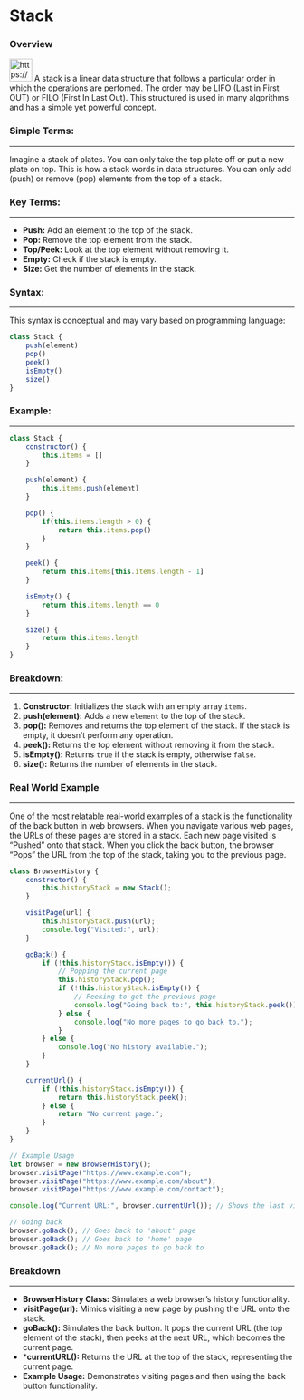 # Stack


### Overview

<aside>
<img src="https://www.notion.so/icons/snippet_gray.svg" alt="https://www.notion.so/icons/snippet_gray.svg" width="40px" /> A stack is a linear data structure that follows a particular order in which the operations are perfomed. The order may be LIFO (Last in First OUT) or FILO (First In Last Out). This structured is used in many algorithms and has a simple yet powerful concept.

</aside>

### Simple Terms:

---

Imagine a stack of plates. You can only take the top plate off or put a new plate on top. This is how a stack words in data structures. You can only add (push) or remove (pop) elements from the top of a stack. 

### Key Terms:

---

- ************Push:************ Add an element to the top of the stack.
- **********Pop:********** Remove the top element from the stack.
- ********************Top/Peek:******************** Look at the top element without removing it.
- ************Empty:************ Check if the stack is empty.
- ************Size:************ Get the number of elements in the stack.

### Syntax:

---

This syntax is conceptual and may vary based on programming language: 

```jsx
class Stack {
    push(element)
    pop()
    peek()
    isEmpty()
    size()
}
```

### Example:

---

```jsx
class Stack {
    constructor() {
        this.items = []
    }

    push(element) {
        this.items.push(element)
    }

    pop() {
        if(this.items.length > 0) {
            return this.items.pop()
        }
    }

    peek() {
        return this.items[this.items.length - 1]
    }

    isEmpty() {
        return this.items.length == 0
    }

    size() {
        return this.items.length
    }
}
```

### Breakdown:

---

1. **Constructor:** Initializes the stack with an empty array `items`. 
2. **push(element):** Adds a new `element` to the top of the stack.
3. **pop():** Removes and returns the top element of the stack. If the stack is empty, it doesn’t perform any operation. 
4. **peek():** Returns the top element without removing it from the stack. 
5. **isEmpty():** Returns `true` if the stack is empty, otherwise `false`. 
6. **size():** Returns the number of elements in the stack. 

### Real World Example

---

One of the most relatable real-world examples of a stack is the functionality of the back button in web browsers. When you navigate various web pages, the URLs of these pages are stored in a stack. Each new page visited is “Pushed” onto that stack. When you click the back button, the browser “Pops” the URL from the top of the stack, taking you to the previous page. 

```jsx
class BrowserHistory {
    constructor() {
        this.historyStack = new Stack();
    }

    visitPage(url) {
        this.historyStack.push(url);
        console.log("Visited:", url);
    }

    goBack() {
        if (!this.historyStack.isEmpty()) {
            // Popping the current page
            this.historyStack.pop();
            if (!this.historyStack.isEmpty()) {
                // Peeking to get the previous page
                console.log("Going back to:", this.historyStack.peek());
            } else {
                console.log("No more pages to go back to.");
            }
        } else {
            console.log("No history available.");
        }
    }

    currentUrl() {
        if (!this.historyStack.isEmpty()) {
            return this.historyStack.peek();
        } else {
            return "No current page.";
        }
    }
}

// Example Usage
let browser = new BrowserHistory();
browser.visitPage("https://www.example.com");
browser.visitPage("https://www.example.com/about");
browser.visitPage("https://www.example.com/contact");

console.log("Current URL:", browser.currentUrl()); // Shows the last visited URL

// Going back
browser.goBack(); // Goes back to 'about' page
browser.goBack(); // Goes back to 'home' page
browser.goBack(); // No more pages to go back to
```

### Breakdown

---

- **BrowserHistory Class:** Simulates a web browser’s history functionality.
- **visitPage(url):** Mimics visiting a new page by pushing the URL onto the stack.
- **goBack():** Simulates the back button. It pops the current URL (the top element of the stack), then peeks at the next URL, which becomes the current page.
- ***currentURL():** Returns the URL at the top of the stack, representing the current page.
- **Example Usage:** Demonstrates visiting pages and then using the back button functionality.

